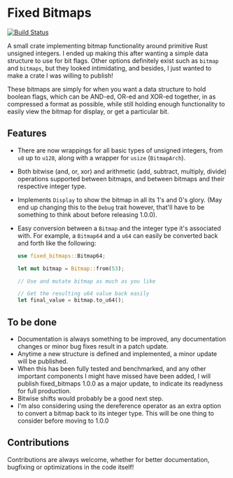 # Fixed Bitmaps

[![Build Status](https://app.travis-ci.com/AQUIN0S/FixedBitmaps.svg?branch=main)](https://app.travis-ci.com/AQUIN0S/FixedBitmaps)

A small crate implementing bitmap functionality around primitive Rust unsigned integers. I ended up making this after wanting a simple data structure to use for bit flags. Other options definitely exist such as `bitmap` and `bitmaps`, but they looked intimidating, and besides, I just wanted to make a crate I was willing to publish!

These bitmaps are simply for when you want a data structure to hold boolean flags, which can be AND-ed, OR-ed and XOR-ed together, in as compressed a format as possible, while still holding enough functionality to easily view the bitmap for display, or get a particular bit.

## Features

- There are now wrappings for all basic types of unsigned integers, from `u8` up to `u128`, along with a wrapper for `usize` (`BitmapArch`).
- Both bitwise (and, or, xor) and arithmetic (add, subtract, multiply, divide) operations supported between bitmaps, and between bitmaps and their respective integer type.
- Implements `Display` to show the bitmap in all its 1's and 0's glory. (May end up changing this to the `Debug` trait however, that'll have to be something to think about before releasing 1.0.0).
- Easy conversion between a `Bitmap` and the integer type it's associated with. For example, a `Bitmap64` and a `u64` can easily be converted back and forth like the following:

    ```rust
    use fixed_bitmaps::Bitmap64;

    let mut bitmap = Bitmap::from(53);
    
    // Use and mutate bitmap as much as you like
    
    // Get the resulting u64 value back easily
    let final_value = bitmap.to_u64();
    ```

## To be done

- Documentation is always something to be improved, any documentation changes or minor bug fixes result in a patch update.
- Anytime a new structure is defined and implemented, a minor update will be published.
- When this has been fully tested and benchmarked, and any other important components I might have missed have been added, I will publish fixed_bitmaps 1.0.0 as a major update, to indicate its readyness for full production.
- Bitwise shifts would probably be a good next step.
- I'm also considering using the dereference operator as an extra option to convert a bitmap back to its integer type. This will be one thing to consider before moving to 1.0.0

## Contributions

Contributions are always welcome, whether for better documentation, bugfixing or optimizations in the code itself!